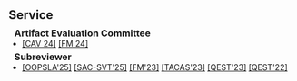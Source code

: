 <h1 id="services"></h1>

<h2 style="margin: 60px 0px 10px;">Service</h2>

<h3 style="margin:0 10px 0;">Artifact Evaluation Committee</h3>

<ul style="margin:0 0 5px;">
  <li>
  <a href="https://i-cav.org/2024/"><autocolor>[CAV 24]</autocolor></a>
  <a href="https://www.fm24.polimi.it/"><autocolor>[FM 24]</autocolor></a>
  </li>
</ul>

<h3 style="margin:0 10px 0;">Subreviewer</h3>

<ul style="margin:0 0 5px;">
 <li>
 <a href="https://2025.splashcon.org/track/OOPSLA"><autocolor>[OOPSLA'25]</autocolor></a>
<a href="https://sac-svt.github.io/sac-svt-2025/"><autocolor>[SAC-SVT'25]</autocolor></a>
<a href="https://fm2023.isp.uni-luebeck.de/"><autocolor>[FM'23]</autocolor></a>
<a href="https://etaps.org/2023/past-conference/"><autocolor>[TACAS'23]</autocolor></a>
<a href="https://www.qest.org/qest2023/"><autocolor>[QEST'23]</autocolor></a>
<a href="https://www.qest.org/qest2022/"><autocolor>[QEST'22]</autocolor></a>
 </li>
</ul>


